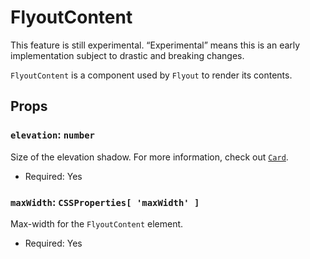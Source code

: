 # FlyoutContent

<div class="callout callout-alert">
This feature is still experimental. “Experimental” means this is an early implementation subject to drastic and breaking changes.
</div>

`FlyoutContent` is a component used by `Flyout` to render its contents.

## Props

### `elevation`: `number`

Size of the elevation shadow. For more information, check out [`Card`](/packages/components/src/card/card/README.md#props).

- Required: Yes

### `maxWidth`: `CSSProperties[ 'maxWidth' ]`

Max-width for the `FlyoutContent` element.

- Required: Yes
